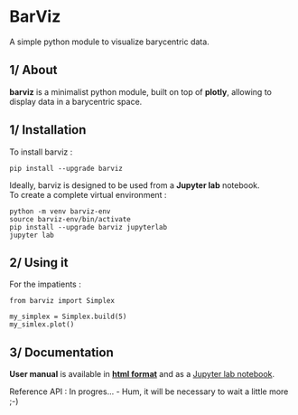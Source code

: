 # BarViz

A simple python module to visualize barycentric data.

## 1/ About

**barviz** is a minimalist python module, built on top of **plotly**, allowing to display data in a barycentric space. 

## 1/ Installation

To install barviz :
```
pip install --upgrade barviz
```
Ideally, barviz is designed to be used from a **Jupyter lab** notebook.\
 To create a complete virtual environment :
```
python -m venv barviz-env
source barviz-env/bin/activate
pip install --upgrade barviz jupyterlab
jupyter lab
```

## 2/ Using it

For the impatients :
```
from barviz import Simplex

my_simplex = Simplex.build(5)
my_simlex.plot()
```

## 3/ Documentation 

**User manual** is available in **[html format](https://pjluc.gricad-pages.univ-grenoble-alpes.fr/barviz-mod/user-manual.html)** and as a [Jupyter lab notebook](https://gricad-gitlab.univ-grenoble-alpes.fr/pjluc/barviz-mod/-/raw/main/docs/user-manual.ipynb?inline=false). 

Reference API : In progres... - Hum, it will be necessary to wait a little more ;-)

